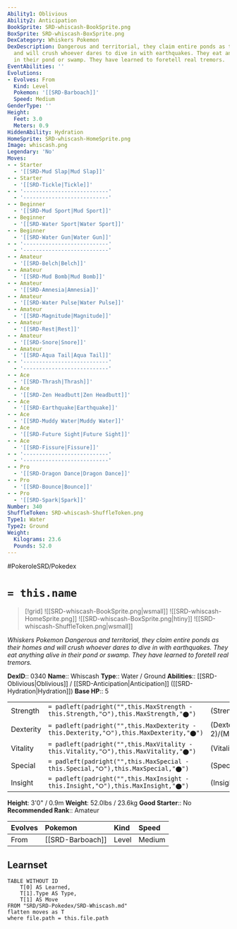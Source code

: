 ```yaml
---
Ability1: Oblivious
Ability2: Anticipation
BookSprite: SRD-whiscash-BookSprite.png
BoxSprite: SRD-whiscash-BoxSprite.png
DexCategory: Whiskers Pokemon
DexDescription: Dangerous and territorial, they claim entire ponds as their homes
  and will crush whoever dares to dive in with earthquakes. They eat anything alive
  in their pond or swamp. They have learned to foretell real tremors.
EventAbilities: ''
Evolutions:
- Evolves: From
  Kind: Level
  Pokemon: '[[SRD-Barboach]]'
  Speed: Medium
GenderType: ''
Height:
  Feet: 3.0
  Meters: 0.9
HiddenAbility: Hydration
HomeSprite: SRD-whiscash-HomeSprite.png
Image: whiscash.png
Legendary: 'No'
Moves:
- - Starter
  - '[[SRD-Mud Slap|Mud Slap]]'
- - Starter
  - '[[SRD-Tickle|Tickle]]'
- - '---------------------------'
  - '---------------------------'
- - Beginner
  - '[[SRD-Mud Sport|Mud Sport]]'
- - Beginner
  - '[[SRD-Water Sport|Water Sport]]'
- - Beginner
  - '[[SRD-Water Gun|Water Gun]]'
- - '---------------------------'
  - '---------------------------'
- - Amateur
  - '[[SRD-Belch|Belch]]'
- - Amateur
  - '[[SRD-Mud Bomb|Mud Bomb]]'
- - Amateur
  - '[[SRD-Amnesia|Amnesia]]'
- - Amateur
  - '[[SRD-Water Pulse|Water Pulse]]'
- - Amateur
  - '[[SRD-Magnitude|Magnitude]]'
- - Amateur
  - '[[SRD-Rest|Rest]]'
- - Amateur
  - '[[SRD-Snore|Snore]]'
- - Amateur
  - '[[SRD-Aqua Tail|Aqua Tail]]'
- - '---------------------------'
  - '---------------------------'
- - Ace
  - '[[SRD-Thrash|Thrash]]'
- - Ace
  - '[[SRD-Zen Headbutt|Zen Headbutt]]'
- - Ace
  - '[[SRD-Earthquake|Earthquake]]'
- - Ace
  - '[[SRD-Muddy Water|Muddy Water]]'
- - Ace
  - '[[SRD-Future Sight|Future Sight]]'
- - Ace
  - '[[SRD-Fissure|Fissure]]'
- - '---------------------------'
  - '---------------------------'
- - Pro
  - '[[SRD-Dragon Dance|Dragon Dance]]'
- - Pro
  - '[[SRD-Bounce|Bounce]]'
- - Pro
  - '[[SRD-Spark|Spark]]'
Number: 340
ShuffleToken: SRD-whiscash-ShuffleToken.png
Type1: Water
Type2: Ground
Weight:
  Kilograms: 23.6
  Pounds: 52.0
---
```


#PokeroleSRD/Pokedex

# `= this.name`

> [!grid]
> ![[SRD-whiscash-BookSprite.png|wsmall]]
> ![[SRD-whiscash-HomeSprite.png]]
> ![[SRD-whiscash-BoxSprite.png|htiny]]
> ![[SRD-whiscash-ShuffleToken.png|wsmall]]


*Whiskers Pokemon*
*Dangerous and territorial, they claim entire ponds as their homes and will crush whoever dares to dive in with earthquakes. They eat anything alive in their pond or swamp. They have learned to foretell real tremors.*

**DexID**:: 0340
**Name**:: Whiscash
**Type**:: Water / Ground
**Abilities**:: [[SRD-Oblivious|Oblivious]] / [[SRD-Anticipation|Anticipation]] ([[SRD-Hydration|Hydration]])
**Base HP**:: 5

|           |                                                                                        |                                          |
| --------- | -------------------------------------------------------------------------------------- | ---------------------------------------- |
| Strength  | `= padleft(padright("",this.MaxStrength - this.Strength,"⭘"),this.MaxStrength,"⬤")`    | (Strength::2)/(MaxStrength::5)   |
| Dexterity | `= padleft(padright("",this.MaxDexterity - this.Dexterity,"⭘"),this.MaxDexterity,"⬤")` | (Dexterity:: 2)/(MaxDexterity::4) |
| Vitality  | `= padleft(padright("",this.MaxVitality - this.Vitality,"⭘"),this.MaxVitality,"⬤")`    | (Vitality::2)/(MaxVitality::5)   |
| Special   | `= padleft(padright("",this.MaxSpecial - this.Special,"⭘"),this.MaxSpecial,"⬤")`       | (Special::2)/(MaxSpecial::5)     |
| Insight   | `= padleft(padright("",this.MaxInsight - this.Insight,"⭘"),this.MaxInsight,"⬤")`       | (Insight::2)/(MaxInsight::5)     |

**Height**: 3'0" / 0.9m
**Weight**: 52.0lbs / 23.6kg
**Good Starter**:: No
**Recommended Rank**:: Amateur

| Evolves   | Pokemon          | Kind   | Speed   |
|:----------|:-----------------|:-------|:--------|
| From      | [[SRD-Barboach]] | Level  | Medium  |

## Learnset

```dataview
TABLE WITHOUT ID
    T[0] AS Learned,
    T[1].Type AS Type,
    T[1] AS Move
FROM "SRD/SRD-Pokedex/SRD-Whiscash.md"
flatten moves as T
where file.path = this.file.path
```
